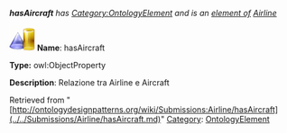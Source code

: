 ___hasAircraft__ has [Category:OntologyElement](../../Category/OntologyElement.md "Category:OntologyElement") and is an [element of](../../Property/ElementOf.md "Property:ElementOf") [Airline](../../Submissions/Airline.md "Submissions:Airline")_


  




[![ObjectProperty](../../images/thumb/c/c3/ObjectProperty.gif/45px-ObjectProperty.gif)](../../Image/ObjectProperty.gif.md "ObjectProperty")
__Name__: hasAircraft 


__Type:__ owl:ObjectProperty 


__Description__: Relazione tra Airline e Aircraft 





Retrieved from "[http://ontologydesignpatterns.org/wiki/Submissions:Airline/hasAircraft](../../Submissions/Airline/hasAircraft.md)"
 [Category](http://ontologydesignpatterns.org/wiki/Special:Categories "Special:Categories"): [OntologyElement](../../Category/OntologyElement.md "Category:OntologyElement")